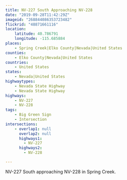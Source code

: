 ```yaml
---
title: NV-227 South Approaching NV-228
date: "2019-09-28T11:42:29Z"
imageid: "268844086353723482"
flickrid: "48871661116"
location:
    latitude: 40.786791
    longitude: -115.685884
places:
    - Spring Creek|Elko County|Nevada|United States
counties:
    - Elko County|Nevada|United States
countries:
    - United States
states:
    - Nevada|United States
highwaytypes:
    - Nevada State Highway
    - Nevada State Highway
highways:
    - NV-227
    - NV-228
tags:
    - Big Green Sign
    - Intersection
intersections:
    - overlap1: null
      overlap2: null
      highways1:
        - NV-227
      highways2:
        - NV-228

---
```

NV-227 South approaching NV-228 in Spring Creek.